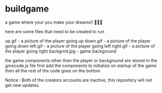 # buildgame
a game where your you make your dreams!! 🌟🌟🌟

here are some files that need to be created to run

up.gif - a picture of the player going up
down.gif - a picture of the player going down
left.gif - a picture of the player going left
right.gif - a picture of the player going right
backgrnd.jpg - game background

the game components other then the player or background
are stored in the gmecode.js file first add the components to initialize
on startup of the game then all the rest of the code goes on the bottom

Notice : Both of the creators accounts are inactive, this repository will not get new updates.
